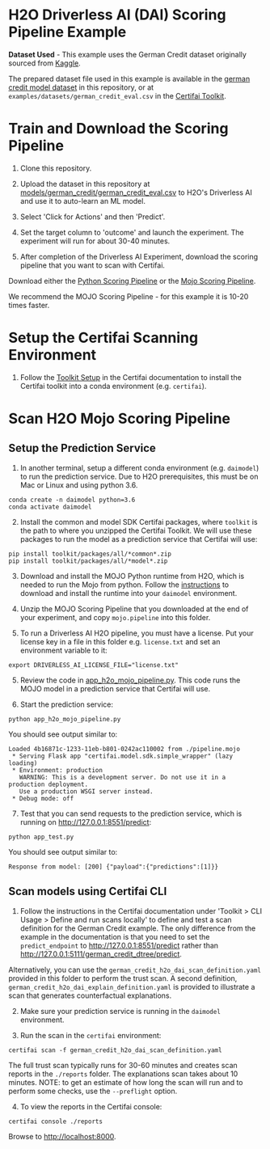 # H2O Driverless AI (DAI) Scoring Pipeline Example

**Dataset Used** - This example uses the German Credit dataset originally sourced from [Kaggle](https://www.kaggle.com/uciml/german-credit).

The prepared dataset file used in this example is available in the
[german credit model dataset](../german_credit/german_credit_eval.csv) in this repository, or at `examples/datasets/german_credit_eval.csv` in the
[Certifai Toolkit](https://www.cognitivescale.com/download-certifai/).


# Train and Download the Scoring Pipeline

1. Clone this repository.

2. Upload the dataset in this repository at [models/german_credit/german_credit_eval.csv](../german_credit/german_credit_eval.csv) to
H2O's Driverless AI and use it to auto-learn an ML model.

3. Select 'Click for Actions' and then 'Predict'.

4. Set the target column to 'outcome' and launch the experiment. The experiment
will run for about 30-40 minutes.

5. After completion of the Driverless AI Experiment, download the scoring pipeline that you want to scan with Certifai.

  Download either the [Python Scoring Pipeline](http://docs.h2o.ai/driverless-ai/latest-stable/docs/userguide/scoring-standalone-python.html#running-the-python-scoring-pipeline-alternative-method) or the [Mojo Scoring Pipeline](https://s3.amazonaws.com/artifacts.h2o.ai/releases/ai/h2o/dai/rel-1.8.5-64/docs/userguide/scoring-mojo-scoring-pipeline.html#mojo-scoring-pipeline-files).

  We recommend the MOJO Scoring Pipeline - for this example it is 10-20 times faster.

# Setup the Certifai Scanning Environment

1. Follow the [Toolkit Setup](https://cognitivescale.github.io/cortex-certifai/docs/about) in the Certifai documentation to install the Certifai toolkit into a conda
environment (e.g. `certifai`).

# Scan H2O Mojo Scoring Pipeline
## Setup the Prediction Service

1. In another terminal, setup a different conda environment (e.g. `daimodel`) to run the
prediction service. Due to H2O prerequisites, this must be on Mac or Linux and using python 3.6.
```
conda create -n daimodel python=3.6
conda activate daimodel
```

2. Install the common and model SDK Certifai packages, where `toolkit` is the
path to where you unzipped the Certifai Toolkit. We will use these packages
to run the model as a prediction service that Certifai will use:
```
pip install toolkit/packages/all/*common*.zip
pip install toolkit/packages/all/*model*.zip
```

3. Download and install the MOJO Python runtime from H2O, which is needed to run
the Mojo from python. Follow the [instructions](http://docs.h2o.ai/driverless-ai/latest-stable/docs/userguide/scoring-pipeline-cpp.html#downloading-the-scoring-pipeline-runtimes) to download and install the runtime into your `daimodel` environment.

4. Unzip the MOJO Scoring Pipeline that you downloaded at the end of your
experiment, and copy `mojo.pipeline` into this folder.

5. To run a Driverless AI H2O pipeline, you must have a license. Put your
license key in a file in this folder e.g. `license.txt` and set an
environment variable to it:
```
export DRIVERLESS_AI_LICENSE_FILE="license.txt"
```

5. Review the code in [app_h2o_mojo_pipeline.py](./app_h2o_mojo_pipeline.py).
This code runs the MOJO model in a prediction service that Certifai will use.

6. Start the prediction service:
```
python app_h2o_mojo_pipeline.py
```
You should see output similar to:
```
Loaded 4b16871c-1233-11eb-b801-0242ac110002 from ./pipeline.mojo
 * Serving Flask app "certifai.model.sdk.simple_wrapper" (lazy loading)
 * Environment: production
   WARNING: This is a development server. Do not use it in a production deployment.
   Use a production WSGI server instead.
 * Debug mode: off

```

7. Test that you can send requests to the prediction service, which is running
on http://127.0.0.1:8551/predict:
```
python app_test.py
```

You should see output similar to:
```
Response from model: [200] {"payload":{"predictions":[1]}}
```

## Scan models using Certifai CLI

1. Follow the instructions in the Certifai documentation under
'Toolkit > CLI Usage > Define and run scans locally' to define and test a
scan definition for the German Credit example. The only difference from
the example in the documentation is that you need to set the `predict_endpoint`
to http://127.0.0.1:8551/predict
rather than http://127.0.0.1:5111/german_credit_dtree/predict.

  Alternatively, you can use
  the `german_credit_h2o_dai_scan_definition.yaml` provided in this folder to
  perform the trust scan. A
  second definition, `german_credit_h2o_dai_explain_definition.yaml` is provided
  to illustrate a scan that generates counterfactual explanations.

2. Make sure your prediction service is running in the `daimodel` environment.

3. Run the scan in the `certifai` environment:
```
certifai scan -f german_credit_h2o_dai_scan_definition.yaml
```
  The full trust scan typically runs for 30-60 minutes and creates scan reports in
  the `./reports` folder. The explanations scan takes about 10 minutes.
  NOTE: to get an estimate of how long the scan will
  run and to perform some checks, use the `--preflight` option.

4. To view the reports in the Certifai console:
```
certifai console ./reports
```
  Browse to <http://localhost:8000>.
